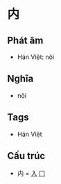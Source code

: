 # 内

## Phát âm
* Hán Việt: nội

## Nghĩa
* nội

## Tags
* Hán Việt

## Cấu trúc
* 内 = [入](入.md) [冂](冂.md)

<script>window.HANZI_FIELD='内';</script>